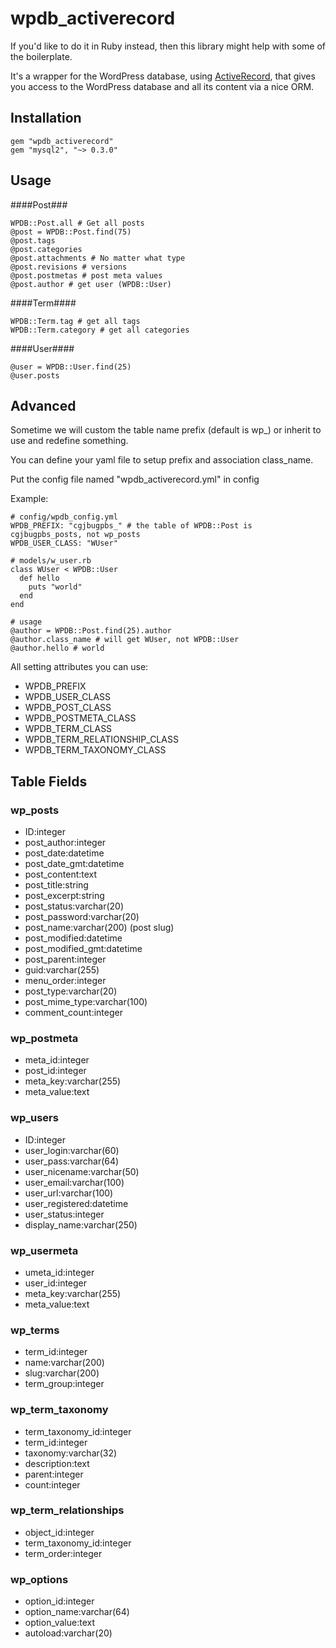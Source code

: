 # wpdb_activerecord

If you'd like to do it in Ruby instead, then this library might help
with some of the boilerplate.

It's a wrapper for the WordPress database, using
[ActiveRecord](http://apidock.com/rails/ActiveRecord), that gives you access to the
WordPress database and all its content via a nice ORM.

## Installation

```
gem "wpdb_activerecord"
gem "mysql2", "~> 0.3.0"
```

## Usage

####Post###
```
WPDB::Post.all # Get all posts
@post = WPDB::Post.find(75)
@post.tags
@post.categories
@post.attachments # No matter what type
@post.revisions # versions
@post.postmetas # post meta values
@post.author # get user (WPDB::User)
```

####Term####
```
WPDB::Term.tag # get all tags
WPDB::Term.category # get all categories
```

####User####
```
@user = WPDB::User.find(25)
@user.posts
```

## Advanced ##
Sometime we will custom the table name prefix (default is wp_) or inherit to use and redefine something.

You can define your yaml file to setup prefix and association class_name.

Put the config file named "wpdb_activerecord.yml" in config

Example:

```
# config/wpdb_config.yml
WPDB_PREFIX: "cgjbugpbs_" # the table of WPDB::Post is cgjbugpbs_posts, not wp_posts
WPDB_USER_CLASS: "WUser"

# models/w_user.rb
class WUser < WPDB::User
  def hello
    puts "world"
  end
end

# usage
@author = WPDB::Post.find(25).author
@author.class_name # will get WUser, not WPDB::User
@author.hello # world
```
All setting attributes you can use: 

* WPDB\_PREFIX
* WPDB\_USER\_CLASS
* WPDB\_POST\_CLASS
* WPDB\_POSTMETA\_CLASS
* WPDB\_TERM\_CLASS
* WPDB\_TERM\_RELATIONSHIP\_CLASS
* WPDB\_TERM\_TAXONOMY\_CLASS

## Table Fields ##
### wp_posts ###
* ID:integer
* post_author:integer
* post_date:datetime
* post_date_gmt:datetime
* post_content:text
* post_title:string
* post_excerpt:string
* post_status:varchar(20)
* post_password:varchar(20)
* post_name:varchar(200) (post slug)
* post_modified:datetime
* post_modified_gmt:datetime
* post_parent:integer
* guid:varchar(255)
* menu_order:integer
* post_type:varchar(20)
* post_mime_type:varchar(100)
* comment_count:integer

### wp_postmeta ###
* meta_id:integer
* post_id:integer
* meta_key:varchar(255)
* meta_value:text

### wp_users ###
* ID:integer
* user_login:varchar(60)
* user_pass:varchar(64)
* user_nicename:varchar(50)
* user_email:varchar(100)
* user_url:varchar(100)
* user_registered:datetime
* user_status:integer
* display_name:varchar(250)

### wp_usermeta ###
* umeta_id:integer
* user_id:integer
* meta_key:varchar(255)
* meta_value:text

### wp_terms ###
* term_id:integer
* name:varchar(200)
* slug:varchar(200)
* term_group:integer

### wp_term_taxonomy ###
* term_taxonomy_id:integer
* term_id:integer
* taxonomy:varchar(32)
* description:text
* parent:integer
* count:integer

### wp_term_relationships ###
* object_id:integer
* term_taxonomy_id:integer
* term_order:integer

### wp_options ###
* option_id:integer
* option_name:varchar(64)
* option_value:text
* autoload:varchar(20)
